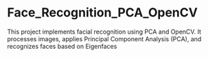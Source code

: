 # Face_Recognition_PCA_OpenCV
This project implements facial recognition using PCA and OpenCV. It processes images, applies Principal Component Analysis (PCA), and recognizes faces based on Eigenfaces
